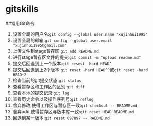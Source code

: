 # gitskills
##常用Git命令

1. 设置全局的用户名:`git config --global user.name "xujinhui1995"`
2. 设置全局的邮箱:`git config --global user.email "xujinhui1995@gmail.com"`
3. 上传文件到stage暂存区:`git add README.md`
4. 进行stage暂存区文件的提交:`git commit -m "upload readme.md"`
5. 提交后回退到上一个版本:`git resest -hard HEAD^`
6. 提交后回退到上2个版本:`git reset -hard HEAD^^`或`git reset -hard HEAD~2`
7. 检查当前的git提交状态:`git status`
8. 查看暂存区和工作区的区别:`git diff`
9. 查看本地的提交记录:`git log`
10. 查看历史命令以及操作序列号:`git reflog`
11. 舍弃修改,使得工作区与暂存区一致:`git checkout -- README.md`
12. 舍弃add,使得暂存区与版本库一致:`git reset HEAD README.md`
13. 回退到某一版本:`git reset 097897 -- RAEDME.md`